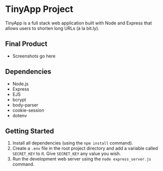 # TinyApp Project

TinyApp is a full stack web application built with Node and Express that allows users to shorten long URLs (à la bit.ly).

## Final Product

* Screenshots go here

## Dependencies

* Node.js
* Express
* EJS
* bcrypt
* body-parser
* cookie-session
* dotenv

## Getting Started

1. Install all dependencies (using the `npm install` command).
2. Create a `.env` file in the root project directory and add a variable called `SECRET_KEY` to it. Give `SECRET_KEY` any value you wish.
3. Run the development web server using the `node express_server.js` command.
